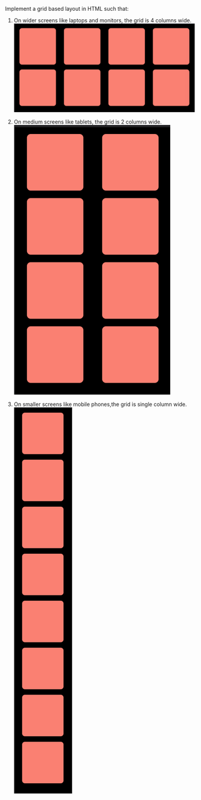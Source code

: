 Implement a grid based layout in HTML such that:

1. On wider screens like laptops and monitors, the grid is 4 columns wide.
   ![Alt text](image.png)

2. On medium screens like tablets, the grid is 2 columns wide.
   ![Alt text](image-1.png)

3. On smaller screens like mobile phones,the grid is single column wide.
   ![Alt text](image-2.png)
